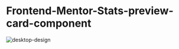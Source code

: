 # Frontend-Mentor-Stats-preview-card-component
![desktop-design](https://github.com/user-attachments/assets/10f4d499-7e98-41a6-82c5-e4da88bbce79)
